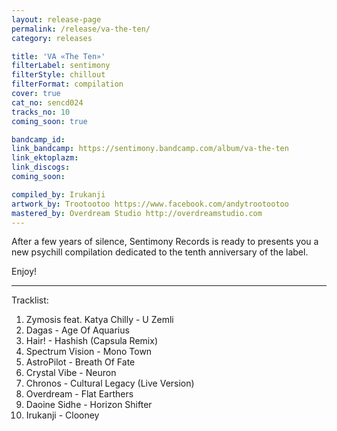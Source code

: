 ```yaml
---
layout: release-page
permalink: /release/va-the-ten/
category: releases

title: 'VA «The Ten»'
filterLabel: sentimony
filterStyle: chillout
filterFormat: compilation
cover: true
cat_no: sencd024
tracks_no: 10
coming_soon: true

bandcamp_id: 
link_bandcamp: https://sentimony.bandcamp.com/album/va-the-ten
link_ektoplazm: 
link_discogs: 
coming_soon: 

compiled_by: Irukanji
artwork_by: Trootootoo https://www.facebook.com/andytrootootoo
mastered_by: Overdream Studio http://overdreamstudio.com
---
```


After a few years of silence, Sentimony Records is ready to presents you a new psychill compilation dedicated to the tenth anniversary of the label.

Enjoy!

---
Tracklist:

01. Zymosis feat. Katya Chilly - U Zemli
02. Dagas - Age Of Aquarius
03. Hair! - Hashish (Capsula Remix)
04. Spectrum Vision - Mono Town
05. AstroPilot - Breath Of Fate
06. Crystal Vibe - Neuron
07. Chronos - Cultural Legacy (Live Version)
08. Overdream - Flat Earthers
09. Daoine Sidhe - Horizon Shifter
10. Irukanji - Clooney
